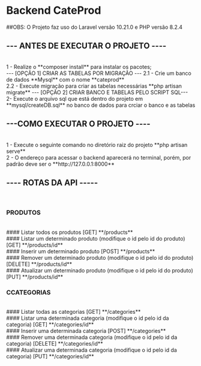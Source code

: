 # Backend CateProd

##OBS: O Projeto faz uso do Laravel versão 10.21.0 e PHP versão 8.2.4

## --- ANTES DE EXECUTAR O PROJETO ----
<br />
1 - Realize o **composer  install** para instalar os pacotes;
<br />
--- [OPÇÃO 1] CRIAR AS TABELAS POR MIGRAÇÃO ---
2.1 - Crie um banco de dados **Mysql** com o nome **cateprod**
<br />
2.2 - Execute migração para criar as tabelas necessárias **php artisan migrate**
--- [OPÇÃO 2] CRIAR BANCO E TABELAS PELO SCRIPT SQL---
<br />
2- Execute o arquivo sql que está dentro do projeto em **mysql/createDB.sql** no banco de dados para crciar o banco e as tabelas

## ---COMO EXECUTAR O PROJETO ----
<br />
1 - Execute o seguinte comando no diretório raiz do projeto **php artisan serve**
<br />
2 - O endereço para acessar o backend aparecerá no terminal, porém, por padrão deve ser o **http://127.0.0.1:8000**

## ---- ROTAS DA API -----
<br />

### PRODUTOS

<br />
#### Listar todos os produtos [GET]
**/products**
<br />
#### Listar um determinado produto (modifique o id pelo id do produto) [GET]
**/products/id**
<br />
#### Inserir um determinado produto [POST]
**/products**
<br />
#### Remover um determinado produto (modifique o id pelo id do produto) [DELETE]
**/products/id**
<br />
#### Atualizar um determinado produto (modifique o id pelo id do produto) [PUT]
**/products/id**


### CCATEGORIAS

<br />
#### Listar todas as categorias [GET]
**/categories**
<br />
#### Listar uma determinada categoria (modifique o id pelo id da categoria) [GET]
**/categories/id**
<br />
#### Inserir uma determinada categoria [POST]
**/categories**
<br />
#### Remover uma determinada categoria (modifique o id pelo id da categoria) [DELETE]
**/categories/id**
<br />
#### Atualizar uma determinada categoria (modifique o id pelo id da categoria) [PUT]
**/categories/id**
